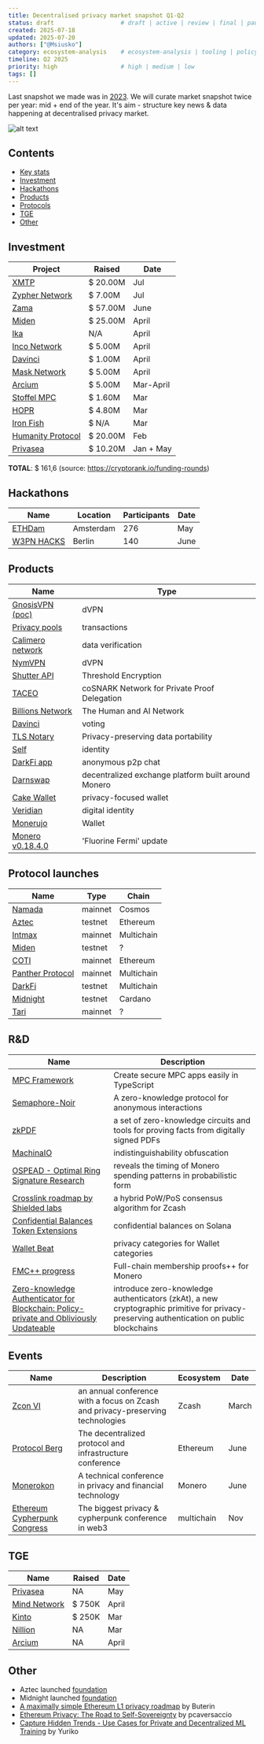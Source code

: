 ```yaml
---
title: Decentralised privacy market snapshot Q1-Q2
status: draft                   # draft | active | review | final | paused
created: 2025-07-18
updated: 2025-07-20
authors: ["@Msiusko"]
category: ecosystem-analysis    # ecosystem-analysis | tooling | policy | market-research
timeline: Q2 2025
priority: high                  # high | medium | low
tags: []
---
```


Last snapshot we made was in [2023](https://medium.com/@Svyazniy/privacy-market-outlook-in-web3-report-35a96c35b6ae).
We will curate market snapshot twice per year: mid + end of the year. It's aim - structure key news & data happening at decentralised privacy market.

![alt text](https://github.com/web3privacy/research/blob/main/Privacy%20market/Q1-Q2%202025/src/Q1-Q2%202025%20report%20cover.png)

## Contents

- [Key stats](#Key-stats)
- [Investment](#investment)
- [Hackathons](#hackathons)
- [Products](#products)
- [Protocols](#protocol-launches)
- [TGE](#tge)
- [Other](#other)

## Investment

| Project  | Raised | Date |
| ------------- | ------------- |------------- |
| [XMTP](https://xmtp.org) | $ 20.00M | Jul |
| [Zypher Network](https://zypher.network) | $ 7.00M | Jul |
| [Zama](https://www.zama.ai) | $ 57.00M | June |
| [Miden](https://miden.xyz) | $ 25.00M | April |
| [Ika](https://ika.xyz) | N/A | April |
| [Inco Network](https://www.inco.org) | $ 5.00M | April |
| [Davinci](http://davinci.vote) | $ 1.00M | April |
| [Mask Network](https://www.mask.io) | $ 5.00M | April |
| [Arcium](https://www.arcium.com) | $ 5.00M | Mar-April |
| [Stoffel MPC](https://stoffelmpc.com) | $ 1.60M | Mar |
| [HOPR](https://hoprnet.org) | $ 4.80M | Mar |
| [Iron Fish](https://ironfish.network) | $ N/A | Mar |
| [Humanity Protocol](https://www.humanity.org) | $ 20.00M | Feb |
| [Privasea](https://www.privasea.ai) | $ 10.20M | Jan + May |

**TOTAL**: $ 161,6 (source: <https://cryptorank.io/funding-rounds>)

## Hackathons

| Name  | Location | Participants | Date |
| ------------- | ------------- | ------------- | ------------- |
| [ETHDam](http://ethdam.com) | Amsterdam | 276 | May |
| [W3PN HACKS](https://hackathon.web3privacy.info) | Berlin | 140 | June |

## Products

| Name  | Type |
| ------------- | ------------- |
| [GnosisVPN (poc)](https://gnosisvpn.com) | dVPN |
| [Privacy pools](https://privacypools.com) | transactions |
| [Calimero network](https://calimero.network) | data verification |
| [NymVPN](https://nym.com) | dVPN |
| [Shutter API](https://blog.shutter.network/introducing-shutter-api-threshold-encryption-service/) | Threshold Encryption |
| [TACEO](https://core.taceo.io/articles/taceo-proof/) | coSNARK Network for Private Proof Delegation |
| [Billions Network](https://billions.network) | The Human and AI Network |
| [Davinci](https://davinci.vote) | voting |
| [TLS Notary](https://github.com/tlsnotary/tlsn/releases/tag/v0.1.0-alpha.10) | Privacy-preserving data portability |
| [Self](https://self.xyz) | identity |
| [DarkFi app](https://dark.fi/insights/darkfi-app-alpha-release.html) | anonymous p2p chat |
| [Darnswap](https://www.dawnswap.com/haveno.html) | decentralized exchange platform built around Monero |
| [Cake Wallet](https://monero.observer/cake-wallet-v5.1.2-release-candidate-available-testing/) | privacy-focused wallet |
| [Veridian](https://cardanofoundation.org/veridian) | digital identity |
| [Monerujo](https://www.monerujo.app) | Wallet |
| [Monero v0.18.4.0](https://monero.observer/monero-v0.18.4.0-fluorine-fermi-released/) | 'Fluorine Fermi' update |

## Protocol launches

| Name  | Type | Chain |
| ------------- | ------------- | ------------- |
| [Namada](http://namada.net) | mainnet | Cosmos |
| [Aztec](https://aztec.network) | testnet | Ethereum |
| [Intmax](https://intmax.io) | mainnet | Multichain |
| [Miden](https://miden.xyz) | testnet | ? |
| [COTI](https://coti.io) | mainnet | Ethereum |
| [Panther Protocol](https://www.pantherprotocol.io) | mainnet | Multichain |
| [DarkFi](https://dark.fi/insights/testnet-v2a.html) | testnet | Multichain |
| [Midnight](https://x.com/MidnightNtwrk/status/1925196371943895088) | testnet | Cardano |
| [Tari](https://tari.com) | mainnet | ? |

## R&D

| Name  | Description |
| ------------- | ------------- |  
| [MPC Framework](https://mpc.pse.dev) | Create secure MPC apps easily in TypeScript |
| [Semaphore-Noir](https://github.com/hashcloak/semaphore-noir) | A zero-knowledge protocol for anonymous interactions |
| [zkPDF](https://pse.dev/blog/zkpdf-unlocking-verifiable-data) | a set of zero-knowledge circuits and tools for proving facts from digitally signed PDFs  |
| [MachinaIO](https://machina-io.com/posts/hello_world_first.html) | indistinguishability obfuscation |
| [OSPEAD - Optimal Ring Signature Research](https://www.getmonero.org/2025/04/05/ospead-optimal-ring-signature-research.html) | reveals the timing of Monero spending patterns in probabilistic form |
| [Crosslink roadmap by Shielded labs](https://shieldedlabs.net/crosslink-roadmap-q1-2025/) | a hybrid PoW/PoS consensus algorithm for Zcash |
| [Confidential Balances Token Extensions](https://www.helius.dev/blog/confidential-balances) | confidential balances on Solana |
| [Wallet Beat](https://beta.walletbeat.eth.limo/wallet/privacy/) | privacy categories for Wallet categories |
| [FMC++ progress](https://repo.getmonero.org/monero-project/ccs-proposals/-/merge_requests/543#note_29699) | Full-chain membership proofs++ for Monero |
| [Zero-knowledge Authenticator for Blockchain: Policy-private and Obliviously Updateable](https://eprint.iacr.org/2025/921) | introduce zero-knowledge authenticators (zkAt), a new cryptographic primitive for privacy-preserving authentication on public blockchains |

## Events
| Name  | Description | Ecosystem | Date
| ------------- | ------------- | ------------- | ------------- | 
| [Zcon VI](https://zfnd.org/zconvi/) | an annual conference with a focus on Zcash and privacy-preserving technologies | Zcash | March |
| [Protocol Berg](https://protocol.berlin) | The decentralized protocol and infrastructure conference | Ethereum | June |
| [Monerokon](http://monerokon.org) | A technical conference in privacy and financial technology | Monero | June |
| [Ethereum Cypherpunk Congress](http://congress.web3privacy.info) | The biggest privacy & cypherpunk conference in web3 | multichain | Nov |

## TGE

| Name  | Raised | Date |
| ------------- | ------------- |  ------------- |
| [Privasea](https://icodrops.com/privasea/) | NA | May |
| [Mind Network](https://icodrops.com/mind-network/) | $ 750K | April |
| [Kinto](https://icodrops.com/kinto/) | $ 250K | Mar |
| [Nillion](https://icodrops.com/nillion/) | NA | Mar |
| [Arcium](https://coinlist.co/arcium) | NA | April |

## Other

- Aztec launched [foundation](https://aztec.foundation)
- Midnight launched [foundation](https://midnight.foundation)
- [A maximally simple Ethereum L1 privacy roadmap](https://ethereum-magicians.org/t/a-maximally-simple-l1-privacy-roadmap/23459) by Buterin
- [Ethereum Privacy: The Road to Self-Sovereignty](https://ethresear.ch/t/ethereum-privacy-the-road-to-self-sovereignty/22115) by pcaversaccio
- [Capture Hidden Trends - Use Cases for Private and Decentralized ML Training](https://yuriko.io/posts/capture-hidden-trends/) by Yuriko
